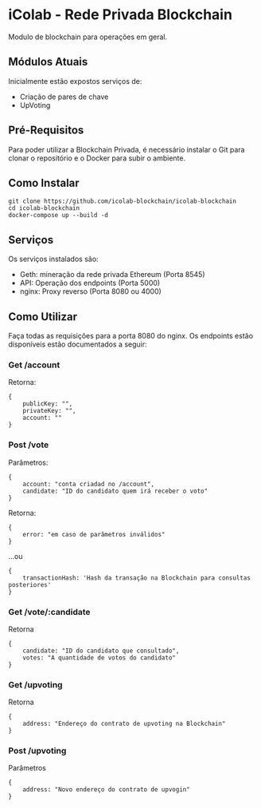 # iColab - Rede Privada Blockchain
Modulo de blockchain para operações em geral.

## Módulos Atuais

Inicialmente estão expostos serviços de:

* Criação de pares de chave
* UpVoting

## Pré-Requisitos

Para poder utilizar a Blockchain Privada, é necessário instalar o Git para clonar o repositório e o Docker para subir o ambiente.

## Como Instalar

`git clone https://github.com/icolab-blockchain/icolab-blockchain`  
`cd icolab-blockchain`  
`docker-compose up --build -d`

## Serviços

Os serviços instalados são:
* Geth: mineração da rede privada Ethereum (Porta 8545)
* API: Operação dos endpoints (Porta 5000)
* nginx: Proxy reverso (Porta 8080 ou 4000)

## Como Utilizar

Faça todas as requisições para a porta 8080 do nginx. 
Os endpoints estão disponíveis estão documentados a seguir:

### Get /account
Retorna:

	{  
		publicKey: "",  
		privateKey: "",  
		account: ""  
	}

### Post /vote
Parâmetros:

	{  
		account: "conta criadad no /account",  
		candidate: "ID do candidato quem irá receber o voto"  
	}
Retorna:

	{  
		error: "em caso de parâmetros inválidos"  
	}

...ou

	{  
		transactionHash: 'Hash da transação na Blockchain para consultas posteriores'  
	}

### Get /vote/:candidate
Retorna

	{  
		candidate: "ID do candidato que consultado",  
		votes: "A quantidade de votos do candidato"  
	}

### Get /upvoting
Retorna

	{  
		address: "Endereço do contrato de upvoting na Blockchain"  
	}  

### Post /upvoting
Parâmetros

	{  
		address: "Novo endereço do contrato de upvogin"  
	}